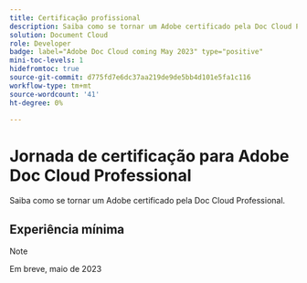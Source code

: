 ```yaml
---
title: Certificação profissional
description: Saiba como se tornar um Adobe certificado pela Doc Cloud Professional.
solution: Document Cloud
role: Developer
badge: label="Adobe Doc Cloud coming May 2023" type="positive"
mini-toc-levels: 1
hidefromtoc: true
source-git-commit: d775fd7e6dc37aa219de9de5bb4d101e5fa1c116
workflow-type: tm+mt
source-wordcount: '41'
ht-degree: 0%

---
```


# Jornada de certificação para Adobe Doc Cloud Professional

Saiba como se tornar um Adobe certificado pela Doc Cloud Professional.

## Experiência mínima

>[!NOTE]
>
>Em breve, maio de 2023

